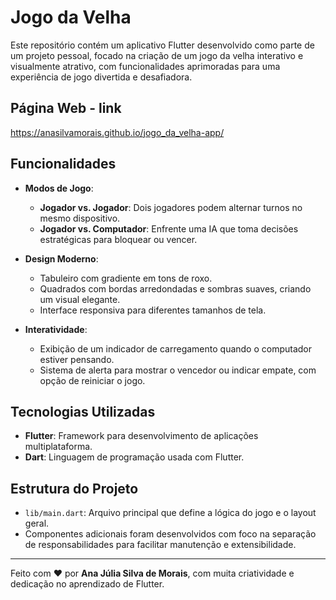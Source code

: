 # Jogo da Velha 

Este repositório contém um aplicativo Flutter desenvolvido como parte de um projeto pessoal, focado na criação de um jogo da velha interativo e visualmente atrativo, com funcionalidades aprimoradas para uma experiência de jogo divertida e desafiadora.  

## Página Web - link

https://anasilvamorais.github.io/jogo_da_velha-app/

## Funcionalidades  

- **Modos de Jogo**:  
  - **Jogador vs. Jogador**: Dois jogadores podem alternar turnos no mesmo dispositivo.  
  - **Jogador vs. Computador**: Enfrente uma IA que toma decisões estratégicas para bloquear ou vencer.  

- **Design Moderno**:  
  - Tabuleiro com gradiente em tons de roxo.  
  - Quadrados com bordas arredondadas e sombras suaves, criando um visual elegante.  
  - Interface responsiva para diferentes tamanhos de tela.  

- **Interatividade**:  
  - Exibição de um indicador de carregamento quando o computador estiver pensando.  
  - Sistema de alerta para mostrar o vencedor ou indicar empate, com opção de reiniciar o jogo.  

## Tecnologias Utilizadas  

- **Flutter**: Framework para desenvolvimento de aplicações multiplataforma.  
- **Dart**: Linguagem de programação usada com Flutter.  

## Estrutura do Projeto  

- `lib/main.dart`: Arquivo principal que define a lógica do jogo e o layout geral.  
- Componentes adicionais foram desenvolvidos com foco na separação de responsabilidades para facilitar manutenção e extensibilidade.  

---  

Feito com ❤️ por **Ana Júlia Silva de Morais**, com muita criatividade e dedicação no aprendizado de Flutter.  

